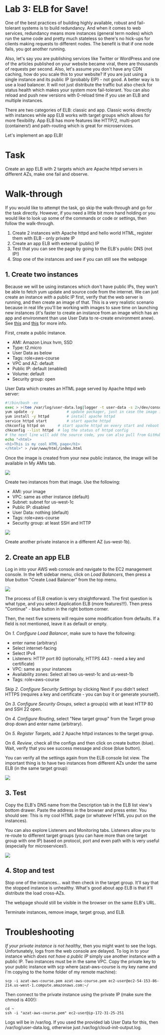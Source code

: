 # Lab 3: ELB for Save!

One of the best practices of building highly available, robust and fail-tolerant systems is to build redundancy. And when it comes to web services, redundancy means more instances (general term nodes) which run the same code and pretty much stateless so there's no hick-ups for clients making requests to different nodes. The benefit is that if one node fails, you got another running.

Also, let's say you are publishing services like Twitter or WordPress and one of the articles published on your website became viral, there are thousands of requests per second. Also, let's assume you don't have any CDN caching, how do you scale this to your website? If you are just using a single instance and its public IP (probably EIP) - not good. A better way is to use a load balancer. It will not just distribute the traffic but also check for status health which makes your system more fail-tolerant. You can also reload and push new versions with 0-reload time if you use an ELB and multiple instances.

There are two categories of ELB: classic and app. Classic works directly with instances while app ELB works with target groups which allows for more flexibility. App ELB has more features like HTTP/2, multi-port (containers!) and path-routing which is great for microservices.

Let's implement an app ELB!

# Task

Create an app ELB with 2 targets which are Apache httpd servers in different AZs, make one fail and observe.


# Walk-through

If you would like to attempt the task, go skip the walk-through and go for the task directly. However, if you need a little bit more hand holding or you would like to look up some of the commands or code or settings, then follow the walk-through.

1. Create 2 instances with Apache httpd and hello world HTML, register them with ELB - only private IP
1. Create an app ELB with external (public) IP
1. Test that you can see the page by going to the ELB's public DNS (not IP!)
1. Stop one of the instances and see if you can still see the webpage

## 1. Create two instances

Because we will be using instances which don't have public IPs, they won't be able to fetch yum update and source code from the internet. We can just create an instance *with* a public IP first, verify that the web server is running, and then create an image of that. This is a very realistic scenario because in real life you'll be working with images to save time on launching new instances (it's faster to create an instance from an image which has an app and environment than use User Data to re-create environment anew). See [this](http://serverfault.com/questions/600987/allowing-a-private-subnet-ec2-access-to-the-internet-amazon-aws) and [this](http://serverfault.com/questions/628559/ec2-instances-in-vpc-and-access-to-the-internet) for more info.

First, create a public instance.

* AMI: Amazon Linux hvm, SSD
* Type: t2.micro
* User Data as below
* Tags: role=aws-course
* VPC and AZ: default
* Public IP: default (enabled)
* Volume: default
* Security group: open

User Data which creates an HTML page served by Apache httpd web server:

```sh
#!/bin/bash -ex
exec > >(tee /var/log/user-data.log|logger -t user-data -s 2>/dev/console) 2>&1  # get just user data logs
yum update -y				# update packager, just in case the image is outdate
yum install -y httpd 		# install apache httpd
service httpd start 		# start apache httpd
chkconfig httpd on  	# start apache httpd on every start and reboot
chkconfig --list httpd	# log the status of httpd config
# the next line will add the source code, you can also pull from GitHub, or S3
echo "<html>
<h1>This is my cool HTML page</h1>
</html>" > /var/www/html/index.html
```

Once the image is created from your new public instance, the image will be available in My AMIs tab.

![](../images/elb-my-image.png)

Create two instances from that image. Use the following:

* AMI: your image
* VPC: same as other instance (default)
* Subnet: subnet for us-west-1c
* Public IP: disabled
* User Data: nothing (default)
* Tags: role=aws-course
* Security group: at least SSH and HTTP

![](../images/elb-instance-1.png)

Create another private instance in a different AZ (us-west-1b).


## 2. Create an app ELB

Log in into your AWS web console and navigate to the EC2 management console. In the left sidebar menu, click on *Load Balancers*, then press a blue button "Create Load Balancer" from the top menu.

![](../images/ec2-elb.png)

The process of ELB creation is very straightforward. The first question is what type, and you select Application ELB (more features!!!). Then press "Continue" - blue button in the right bottom corner.

Then, the next five screens will require some modification from defaults. If a field is not mentioned, leave it as default or empty.

On *1. Configure Load Balancer*, make sure to have the following:

* enter name (arbitrary)
* Select internet-facing
* Select IPv4
* Listeners: HTTP port 80 (optionally, HTTPS 443 - need a key and certificate)
* VPC: same as your instances
* Availability zones: Select all two us-west-1c and us-west-1b
* Tags: role=aws-course


Skip *2. Configure Security Settings* by clicking Next if you didn't select HTTPS (requires a key and certificate - you can buy it or generate yourself).

On *3. Configure Security Groups*, select a group(s) with at least HTTP 80 and SSH 22 open.

On *4. Configure Routing*,  select "New target group" from the Target group drop down and enter name (arbitrary).

On *5. Register Targets*, add 2 Apache httpd instances to the target group.

On *6. Review*, check all the configs and then click on create button (blue). Wait, verify that you see success message and close (blue button).

You can verify all the settings again from the ELB console list view. The important thing is to have two instances from different AZs under the same ELB (in the same target group):

![](../images/target-gp.png)

## 3. Test

Copy the ELB's DNS name from the Description tab in the ELB list view's bottom drawer. Paste the address in the browser and press enter. You should see: This is my cool HTML page (or whatever HTML you put on the instances).

You can also explore Listeners and Monitoring tabs. Listeners allow you to re-route to different target groups (you can have more than one target group with one IP) based on protocol, port and even path with is very useful (especially for microservices!).

![](../images/elb-listener.png)

## 4. Stop and test

Stop one of the instances... wait then check in the target group. It'll say that the stopped instance is unhealthy. What's good about app ELB is that it'll distribute the load cross-AZs.

The webpage should still be visible in the browser on the same ELB's URL.

Terminate instances, remove image, target group, and ELB.


# Troubleshooting

*If your private instance is not healthy*, then you might want to see the logs. Unfortunately, logs from the web console are delayed. To log in to your instance which *does not have a public IP* simply use another instance *with* a public IP. Two instances must be in the same VPC. Copy the private key to your public instance with scp where (azat-aws-course is my key name and I'm copying to the home folder of my remote machine):

```
scp -i azat-aws-course.pem azat-aws-course.pem ec2-user@ec2-54-153-86-214.us-west-1.compute.amazonaws.com:~/
```


Then connect to the private instance using the private IP (make sure the chmod is 400!):

```
cd ~
ssh -i "azat-aws-course.pem" ec2-user@ip-172-31-25-251
```

Logs will be in /var/log. If you used the provided lab User Data for this, then /var/log/user-data.log, otherwise just /var/log/cloud-init-output.log.
